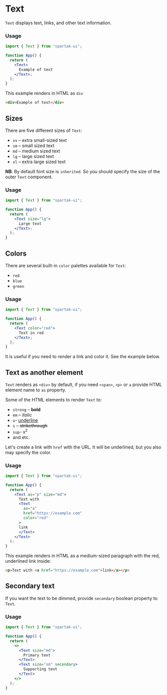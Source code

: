 # Text

`Text` displays text, links, and other text information.

### Usage

```jsx
import { Text } from "spartak-ui";

function App() {
  return (
    <Text>
      Example of text
    </Text>;
  );
}
```

This example renders in HTML as `div`

```html
<div>Example of text</div>
```

## Sizes

There are five different sizes of `Text`:

- `xs` – extra small-sized text
- `sm` – small sized text
- `md` – medium sized text
- `lg` – large sized text
- `xl` – extra large sized text

**NB**: By default font size is `inherited`. So you should specify the size of the outer `Text` component.

### Usage

```jsx
import { Text } from "spartak-ui";

function App() {
  return (
    <Text size="lg">
      Large text
    </Text>;
  );
}
```

## Colors

There are several built-in `color` palettes available for `Text`:

- `red`
- `blue`
- `green`

### Usage

```jsx
import { Text } from "spartak-ui";

function App() {
  return (
    <Text color="red">
      Text in red
    </Text>;
  );
}
```

It is useful if you need to render a link and color it. See the example below.

## Text as another element

`Text` renders as `<div>` by default, if you need `<span>`, `<p>` or `a` provide HTML element name to `as` property.

Some of the HTML elements to render `Text` to:

- `strong` – **bold**
- `em` – *italic*
- `u`- <u>underline</u>
- `s` – <s>strikethrough</s>
- `sup`- x<sup>2<sup>
- and etc.

Let's create a link with `href` with the URL. It will be underlined, but you also may specify the color.

### Usage

```jsx
import { Text } from "spartak-ui";

function App() {
  return (
    <Text as="p" size="md">
      Text with 
      <Text
        as="a"
        href="https://example.com"
        color="red"
      >
      link
      </Text>
    </Text>
  );
}
```

This example renders in HTML as a medium-sized paragraph with the red, underlined link inside:

```html
<p>Text with <a href="https://example.com">link</a></p>
```

## Secondary text

If you want the text to be dimmed, provide `secondary` boolean property to `Text`.

### Usage

```jsx
import { Text } from "spartak-ui";

function App() {
  return (
    <>
      <Text size="md">
        Primary text
      </Text>
      <Text size="sm" secondary>
        Supporting text
      </Text>
    </>
  );
}
```